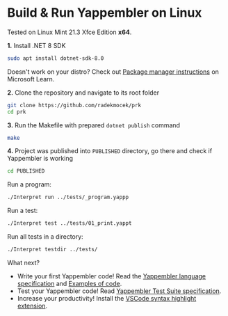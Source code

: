 # Build & Run Yappembler on Linux

Tested on Linux Mint 21.3 Xfce Edition __x64__.

__1.__ Install .NET 8 SDK

```sh
sudo apt install dotnet-sdk-8.0
```

Doesn't work on your distro? Check out [Package manager instructions](https://learn.microsoft.com/en-us/dotnet/core/install/linux) on Microsoft Learn.

__2.__ Clone the repository and navigate to its root folder

```sh
git clone https://github.com/radekmocek/prk
cd prk
```

__3.__ Run the Makefile with prepared `dotnet publish` command

```sh
make
```

__4.__ Project was published into `PUBLISHED` directory, go there and check if Yappembler is working

```sh
cd PUBLISHED
```

Run a program:

```sh
./Interpret run ../tests/_program.yappp
```

Run a test:

```sh
./Interpret test ../tests/01_print.yappt
```

Run all tests in a directory:

```sh
./Interpret testdir ../tests/
```

What next?

* Write your first Yappembler code! Read the [Yappembler language specification](./reference.MD) and [Examples of code](./examples.MD).
* Test your Yappembler code! Read [Yappembler Test Suite specification](./reference_testing.MD).
* Increase your productivity! Install the [VSCode syntax highlight extension](../Highlighter/yappembler/).

